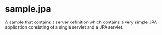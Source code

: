 # sample.jpa
A sample that contains a server definition which contains a very simple JPA application consisting of a single servlet and a JPA servlet.
